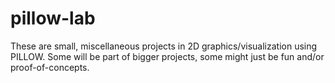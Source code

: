 # pillow-lab

These are small, miscellaneous projects in 2D graphics/visualization using PILLOW.
Some will be part of bigger projects, some might just be fun and/or proof-of-concepts.
